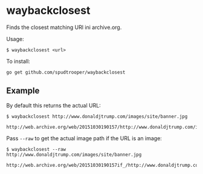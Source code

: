 # waybackclosest

Finds the closest matching URl ini archive.org.

Usage:

```
$ waybackclosest <url>
```

To install:

```
go get github.com/spudtrooper/waybackclosest
```

## Example

By default this returns the actual URL:

```
$ waybackclosest http://www.donaldjtrump.com/images/site/banner.jpg

http://web.archive.org/web/20151030190157/http://www.donaldjtrump.com/images/site/banner.jpg
```


Pass `--raw` to get the actual image path if the URL is an image:

```
$ waybackclosest --raw http://www.donaldjtrump.com/images/site/banner.jpg

http://web.archive.org/web/20151030190157if_/http://www.donaldjtrump.com/images/site/banner.jpg
```
